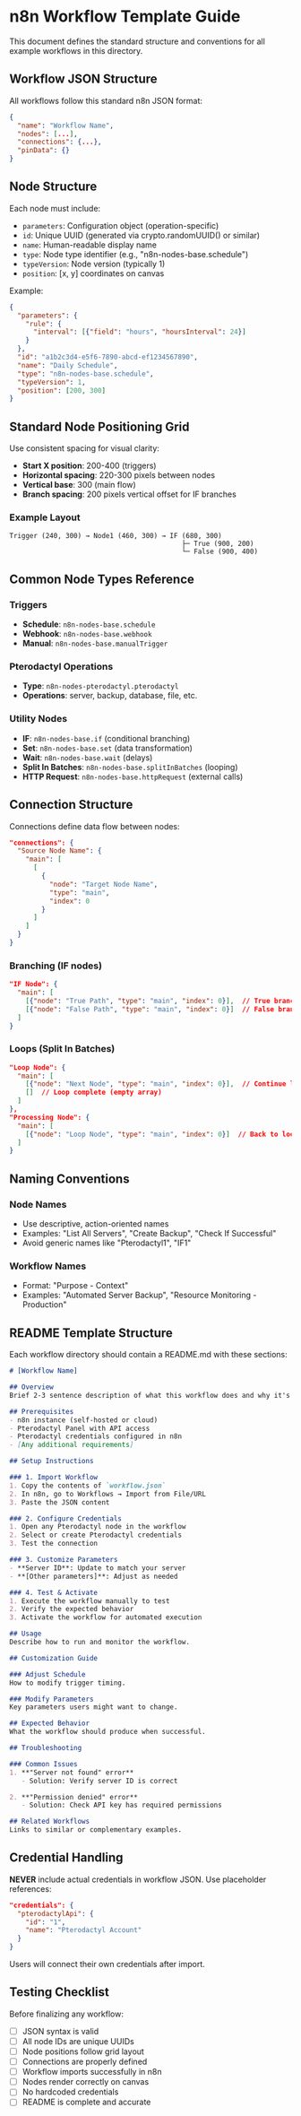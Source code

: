 # n8n Workflow Template Guide

This document defines the standard structure and conventions for all example workflows in this directory.

## Workflow JSON Structure

All workflows follow this standard n8n JSON format:

```json
{
  "name": "Workflow Name",
  "nodes": [...],
  "connections": {...},
  "pinData": {}
}
```

## Node Structure

Each node must include:
- `parameters`: Configuration object (operation-specific)
- `id`: Unique UUID (generated via crypto.randomUUID() or similar)
- `name`: Human-readable display name
- `type`: Node type identifier (e.g., "n8n-nodes-base.schedule")
- `typeVersion`: Node version (typically 1)
- `position`: [x, y] coordinates on canvas

Example:
```json
{
  "parameters": {
    "rule": {
      "interval": [{"field": "hours", "hoursInterval": 24}]
    }
  },
  "id": "a1b2c3d4-e5f6-7890-abcd-ef1234567890",
  "name": "Daily Schedule",
  "type": "n8n-nodes-base.schedule",
  "typeVersion": 1,
  "position": [200, 300]
}
```

## Standard Node Positioning Grid

Use consistent spacing for visual clarity:

- **Start X position**: 200-400 (triggers)
- **Horizontal spacing**: 220-300 pixels between nodes
- **Vertical base**: 300 (main flow)
- **Branch spacing**: 200 pixels vertical offset for IF branches

### Example Layout
```
Trigger (240, 300) → Node1 (460, 300) → IF (680, 300)
                                           ├─ True (900, 200)
                                           └─ False (900, 400)
```

## Common Node Types Reference

### Triggers
- **Schedule**: `n8n-nodes-base.schedule`
- **Webhook**: `n8n-nodes-base.webhook`
- **Manual**: `n8n-nodes-base.manualTrigger`

### Pterodactyl Operations
- **Type**: `n8n-nodes-pterodactyl.pterodactyl`
- **Operations**: server, backup, database, file, etc.

### Utility Nodes
- **IF**: `n8n-nodes-base.if` (conditional branching)
- **Set**: `n8n-nodes-base.set` (data transformation)
- **Wait**: `n8n-nodes-base.wait` (delays)
- **Split In Batches**: `n8n-nodes-base.splitInBatches` (looping)
- **HTTP Request**: `n8n-nodes-base.httpRequest` (external calls)

## Connection Structure

Connections define data flow between nodes:

```json
"connections": {
  "Source Node Name": {
    "main": [
      [
        {
          "node": "Target Node Name",
          "type": "main",
          "index": 0
        }
      ]
    ]
  }
}
```

### Branching (IF nodes)
```json
"IF Node": {
  "main": [
    [{"node": "True Path", "type": "main", "index": 0}],  // True branch
    [{"node": "False Path", "type": "main", "index": 0}]  // False branch
  ]
}
```

### Loops (Split In Batches)
```json
"Loop Node": {
  "main": [
    [{"node": "Next Node", "type": "main", "index": 0}],  // Continue loop
    []  // Loop complete (empty array)
  ]
},
"Processing Node": {
  "main": [
    [{"node": "Loop Node", "type": "main", "index": 0}]  // Back to loop
  ]
}
```

## Naming Conventions

### Node Names
- Use descriptive, action-oriented names
- Examples: "List All Servers", "Create Backup", "Check If Successful"
- Avoid generic names like "Pterodactyl1", "IF1"

### Workflow Names
- Format: "Purpose - Context"
- Examples: "Automated Server Backup", "Resource Monitoring - Production"

## README Template Structure

Each workflow directory should contain a README.md with these sections:

```markdown
# [Workflow Name]

## Overview
Brief 2-3 sentence description of what this workflow does and why it's useful.

## Prerequisites
- n8n instance (self-hosted or cloud)
- Pterodactyl Panel with API access
- Pterodactyl credentials configured in n8n
- [Any additional requirements]

## Setup Instructions

### 1. Import Workflow
1. Copy the contents of `workflow.json`
2. In n8n, go to Workflows → Import from File/URL
3. Paste the JSON content

### 2. Configure Credentials
1. Open any Pterodactyl node in the workflow
2. Select or create Pterodactyl credentials
3. Test the connection

### 3. Customize Parameters
- **Server ID**: Update to match your server
- **[Other parameters]**: Adjust as needed

### 4. Test & Activate
1. Execute the workflow manually to test
2. Verify the expected behavior
3. Activate the workflow for automated execution

## Usage
Describe how to run and monitor the workflow.

## Customization Guide

### Adjust Schedule
How to modify trigger timing.

### Modify Parameters
Key parameters users might want to change.

## Expected Behavior
What the workflow should produce when successful.

## Troubleshooting

### Common Issues
1. **"Server not found" error**
   - Solution: Verify server ID is correct

2. **"Permission denied" error**
   - Solution: Check API key has required permissions

## Related Workflows
Links to similar or complementary examples.
```

## Credential Handling

**NEVER** include actual credentials in workflow JSON. Use placeholder references:

```json
"credentials": {
  "pterodactylApi": {
    "id": "1",
    "name": "Pterodactyl Account"
  }
}
```

Users will connect their own credentials after import.

## Testing Checklist

Before finalizing any workflow:
- [ ] JSON syntax is valid
- [ ] All node IDs are unique UUIDs
- [ ] Node positions follow grid layout
- [ ] Connections are properly defined
- [ ] Workflow imports successfully in n8n
- [ ] Nodes render correctly on canvas
- [ ] No hardcoded credentials
- [ ] README is complete and accurate

